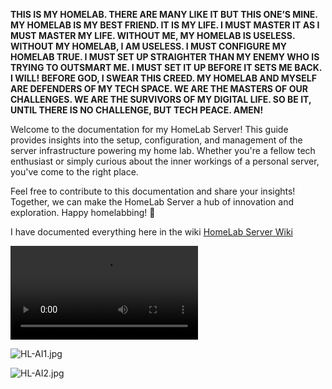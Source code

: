 **THIS IS MY HOMELAB. THERE ARE MANY LIKE IT BUT THIS ONE’S MINE. MY HOMELAB IS MY BEST FRIEND. IT IS MY LIFE. I MUST MASTER IT AS I MUST MASTER MY LIFE. WITHOUT ME, MY HOMELAB IS USELESS. WITHOUT MY HOMELAB, I AM USELESS. I MUST CONFIGURE MY HOMELAB TRUE. I MUST SET UP STRAIGHTER THAN MY ENEMY WHO IS TRYING TO OUTSMART ME. I MUST SET IT UP BEFORE IT SETS ME BACK. I WILL! BEFORE GOD, I SWEAR THIS CREED. MY HOMELAB AND MYSELF ARE DEFENDERS OF MY TECH SPACE. WE ARE THE MASTERS OF OUR CHALLENGES. WE ARE THE SURVIVORS OF MY DIGITAL LIFE. SO BE IT, UNTIL THERE IS NO CHALLENGE, BUT TECH PEACE. AMEN!**

Welcome to the documentation for my HomeLab Server! This guide provides insights into the setup, configuration, and management of the server infrastructure powering my home lab. Whether you're a fellow tech enthusiast or simply curious about the inner workings of a personal server, you've come to the right place. 

Feel free to contribute to this documentation and share your insights! Together, we can make the HomeLab Server a hub of innovation and exploration. Happy homelabbing! 🚀

I have documented everything here in the wiki [HomeLab Server Wiki](https://github.com/zerneo85/Homelab-Configuration-Documentation/wiki)


<video controls src="images/BuildYourSmartHomeServerToday!.mp4" title="AI Generated video about homelab"></video>

![HL-AI1.jpg](https://github.com/zerneo85/Homelab-Configuration-Documentation/blob/main/images/HL-AI1.jpg)

![HL-AI2.jpg](https://github.com/zerneo85/Homelab-Configuration-Documentation/blob/main/images/HL-AI2.jpg)

